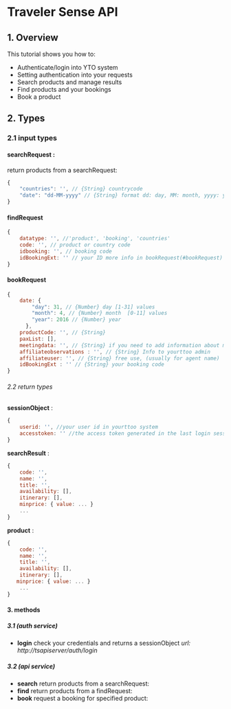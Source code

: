 ﻿
# Traveler Sense API

## 1. Overview
This tutorial shows you how to:
- Authenticate/login into YTO system
- Setting authentication into your requests
- Search products and manage results
- Find products and your bookings
- Book a product

## 2. Types

### 2.1 input types
#### **searchRequest** :
return products from a searchRequest:
```javascript
{
    "countries": '', // {String} countrycode
    "date": "dd-MM-yyyy" // {String} format dd: day, MM: month, yyyy: year,
}
```
#### **findRequest**
```javascript
{
    datatype: '', //'product', 'booking', 'countries'
    code: '', // product or country code
    idbooking: '', // booking code
    idBookingExt: '' // your ID more info in bookRequest(#bookRequest)
}
```
#### <a name="bookRequest"> **bookRequest**
```javascript
{
    date: {
        "day": 31, // {Number} day [1-31] values
        "month": 4, // {Number} month  [0-11] values
        "year": 2016 // {Number} year
      },
    productCode: '', // {String}
    paxList: [],
    meetingdata: '', // {String} if you need to add information about meting with DMC
    affiliateobservations : '', // {String} Info to yourttoo admin
    affiliateuser: '', // {String} free use, (usually for agent name)
    idBookingExt : '' // {String} your booking code
}
```
###### 2.2 return types
**sessionObject** :
```javascript
{
	userid: '', //your user id in yourttoo system
	accesstoken: '' //the access token generated in the last login session
}
```
**searchResult** :
```javascript
{
	code: '',
	name: '',
	title: '',
	availability: [],
	itinerary: [],
    minprice: { value: ... }
	...
}
```
**product** :
```javascript
{
	code: '',
	name: '',
	title: '',
	availability: [],
	itinerary: [],
   minprice: { value: ... }
	...
}
```
#### 3. methods

##### 3.1 (auth service)

* **login**
check your credentials and returns a sessionObject
_url: http://tsapiserver/auth/login_

##### 3.2 (api service)

* **search**
return products from a searchRequest:
* **find**
return products from a findRequest:
* **book**
request a booking for specified product:

